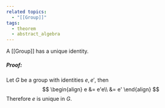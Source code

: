 ```yaml
---
related topics:
  - "[[Group]]"
tags:
  - theorem
  - abstract_algebra
---
```

A [[Group]] has a unique identity.
##### Proof:
Let $G$ be a group with identities $e,e'$, then
$$
\begin{align}
	e &= e'e\\
		&= e'
\end{align}
$$
Therefore $e$ is unique in $G$.